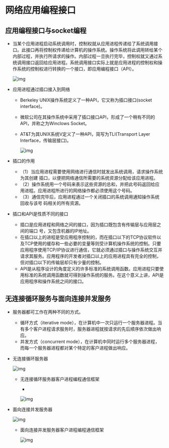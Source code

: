 # 网络应用编程接口

## 应用编程接口与socket编程

- 当某个应用进程启动系统调用时，控制权就从应用进程传递给了系统调用接口。此接口再将控制权传递给计算机的操作系统。操作系统将此调用转给某个内部过程，并执行所请求的操作。内部过程一旦执行完毕，控制权就又通过系统调用接口返回给应用进程。系统调用接口实际上就是应用进程的控制权和操作系统的控制权进行转换的一个接口，即应用编程接口（API）。

  ![img](https://mubu.com/document_image/ca624c01-f67b-4e5f-8b79-e27a25c7fdfd-4644403.jpg)

- 应用进程通过插口接入到网络

  - Berkeley UNIX操作系统定义了一种API，它又称为插口接口(socket interface)。

  - 微软公司在其操作系统中采用了插口接口API，形成了一个稍有不同的API，并称之为Winclows Socket。

  - AT&T为其UNIX系统V定义了一种API，简写为TLI(Transport Layer Interface，传输层接口)。

    ![img](https://mubu.com/document_image/e357a6fa-b32e-4ce1-bbb5-8092d3cd88de-4644403.jpg)

- 插口的作用

  - （1）当应用进程需要使用网络进行通信时就发出系统调用，请求操作系统为其创建    插口，以便把网络通信所需要的系统资源分配给该应用进程。
  - （2）操作系统用一个号码来表示这些资源的总和，并把此号码返回给应用进程。应用进程所进行的网络操作都必须使用这个号码。
  - （3）通信完毕后，应用进程通过一个关闭插口的系统调用通知操作系统回收与该号  码相关的所有资源。

- 插口和API是性质不同的接口

  - 插口是应用进程和网络之间的接口，因为插口既包含有传输层与应用层之间的端口  号，又包含机器的IP地址。
  - 在插口以上的进程是受应用程序控制的，而在插口以下的TCP协议软件以及TCP使用的缓存和一些必要的变量等则受计算机操作系统的控制。只要应用程序使用TCP/IP协议进行通信，它就必须通过插口与操作系统交互并请求其服务。应用程序的开发者对插口以上的应用进程具有完全的控制，但对插口以下的传输层却只有少量的控制。
  - API是从程序设计的角度定义的许多标准的系统调用函数。应用进程只要使用标准的系统调用函数就可得到操作系统的服务。在这个意义上讲，API是应用程序和操作系统之间的接口。

## 无连接循环服务与面向连接并发服务

- 服务器都可工作在两种不同的方式。

  - 循环方式（iterative mode），在计算机中一次只运行一个服务器进程。当有多个客户进程请求服务时，服务器进程就按请求的先后顺序依次做出响应。
  - 并发方式（concurrent mode），在计算机中同时运行多个服务器进程，而每一个服务器进程都对某个特定的客户进程做出响应。

- 无连接循环服务器

  ![img](https://mubu.com/document_image/0163506d-5eba-4eaf-844b-56114b4626d3-4644403.jpg)

  - 无连接循环服务器客户进程编程通信框架

    - 

      ![img](https://mubu.com/document_image/58c32ecd-b7d9-4077-8f79-8d853c399342-4644403.jpg)

- 面向连接并发服务器

  ![img](https://mubu.com/document_image/f38badb6-3041-4fa3-8679-9bab8793af23-4644403.jpg)

  - 面向连接并发服务器客户进程编程通信框架

    ![img](https://mubu.com/document_image/8b008820-fa36-4d18-9ffe-1d62b1cb7861-4644403.jpg)